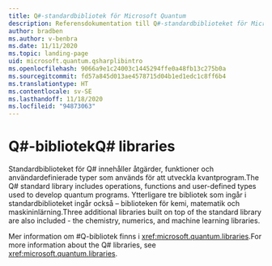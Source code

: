 ```yaml
---
title: Q#-standardbibliotek för Microsoft Quantum
description: Referensdokumentation till Q#-standardbiblioteket för Microsoft Quantum
author: bradben
ms.author: v-benbra
ms.date: 11/11/2020
ms.topic: landing-page
uid: microsoft.quantum.qsharplibintro
ms.openlocfilehash: 9066a9e1c24003c1445294ffe0a48fb13c275b0a
ms.sourcegitcommit: fd57a845d013ae4578715d04b1ed1edc1c8ff6b4
ms.translationtype: HT
ms.contentlocale: sv-SE
ms.lasthandoff: 11/18/2020
ms.locfileid: "94873063"
---
```

# <a name="q-libraries"></a><span data-ttu-id="ea002-103">Q#-bibliotek</span><span class="sxs-lookup"><span data-stu-id="ea002-103">Q# libraries</span></span>

<span data-ttu-id="ea002-104">Standardbiblioteket för Q# innehåller åtgärder, funktioner och användardefinierade typer som används för att utveckla kvantprogram.</span><span class="sxs-lookup"><span data-stu-id="ea002-104">The Q# standard library includes operations, functions and user-defined types used to develop quantum programs.</span></span> <span data-ttu-id="ea002-105">Ytterligare tre bibliotek som ingår i standardbiblioteket ingår också – biblioteken för kemi, matematik och maskininlärning.</span><span class="sxs-lookup"><span data-stu-id="ea002-105">Three additional libraries built on top of the standard library are also included - the chemistry, numerics, and machine learning libraries.</span></span>

<span data-ttu-id="ea002-106">Mer information om #Q-bibliotek finns i <xref:microsoft.quantum.libraries>.</span><span class="sxs-lookup"><span data-stu-id="ea002-106">For more information about the Q# libraries, see <xref:microsoft.quantum.libraries>.</span></span>
